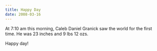 ```yaml
---
title: Happy Day
date: 2008-03-16
---
```


At 7:10 am this morning, Caleb Daniel Granick saw the world for the first time. He was 23 inches and 9 lbs 12 ozs.

Happy day!